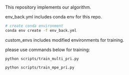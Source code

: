 This repository implements our algorithm.

env_back.yml includes conda env for this repo.
``` Bash
# create conda environment
conda env create -f env_back.yml
```

custom_envs includes modified environments for training.

please use commands below for training:
```
python scripts/train_multi_pri.py
```
```
python scripts/train_mpe_pri.py
```


